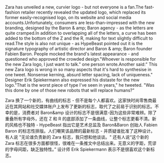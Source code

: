 Zara has unveiled a new, curvier logo - but not everyone is a fan.The fast-fashion retailer recently revealed the updated logo, which replaced its former easily-recognised logo, on its website and social media accounts.Unfortunately, consumers are less-than-impressed with the new branding, designed by the Baron & amp; Baron agency - as the letters are quite cramped.In addition to overlapping all of the letters, a curve has been added to the bottom of the Z and the R, making for text slightly difficult to read.The style is also not unique - as HypeBeast pointed out it is the signature typography of artistic director and Baron & amp; Baron founder Fabien Baron. People mocked the brand's latest appearance - and questioned who approved the crowded design."Whoever is responsible for the new Zara logo, I just want to talk." one person wrote.Another said:" This new Zara logo is wrong in so many aspects that it's hard to synthesise in one tweet. Nonsense kerning, absurd letter spacing, lack of uniqueness." Designer Erik Spiekermann also expressed his distaste for the new logo."That is the worst piece of type I've seen in years," he tweeted. "Was this done by one of those new robots that will replace humans?"

Zara 换了一个新的，有曲线的标志 - 但不是每个人都喜欢。这家快时尚零售商最近在其网站和社交媒体账户上发布了更新的标志，取代了之前易于识别的标志。不幸的是，消费者对 Baron&amp 设计的标志不是很满意-因为这些非常难辨。除了重叠所有字母外，还在 Z 和 R 的底部添加了一条曲线，让整个标志更看不清。新的风格也不独特 - HypeBeast 指出它是艺术总监及 Baron&Baron 创始人 Fabien Baron 的标志性排版。人们嘲笑该品牌的最新标志 - 并质疑谁批准了这种设计。有人说 "无论谁负责新的 Zara 标志，我只想和他谈谈。" 还有人说“这个新的 Zara 标志在很多方面都很怪，很难在一条推文中总结出来。无意义的字距，荒谬的字母间距，缺乏独特性。” 设计师 Erik Spiekermann 表示不是很喜欢这个新标志。